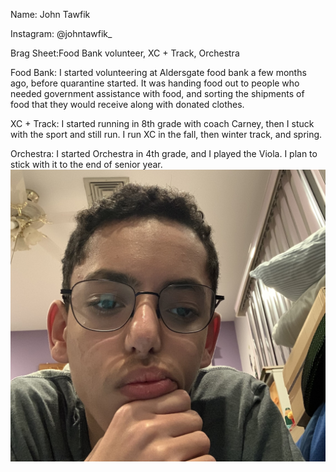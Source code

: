 Name: John Tawfik

Instagram: @johntawfik_

Brag Sheet:Food Bank volunteer, XC + Track, Orchestra

Food Bank: I started volunteering at Aldersgate food bank a few months ago, before quarantine started. It was handing food out to people who needed government assistance with food, and sorting the shipments of food that they would receive along with donated clothes.

XC + Track: I started running in 8th grade with coach Carney, then I stuck with the sport and still run. I run XC in the fall, then winter track, and spring.

Orchestra: I started Orchestra in 4th grade, and I played the Viola. I plan to stick with it to the end of senior year.
<img src = "https://raw.githubusercontent.com/John-Tawfik/Final-Website/master/Correct%20Github%20image.jpg">

